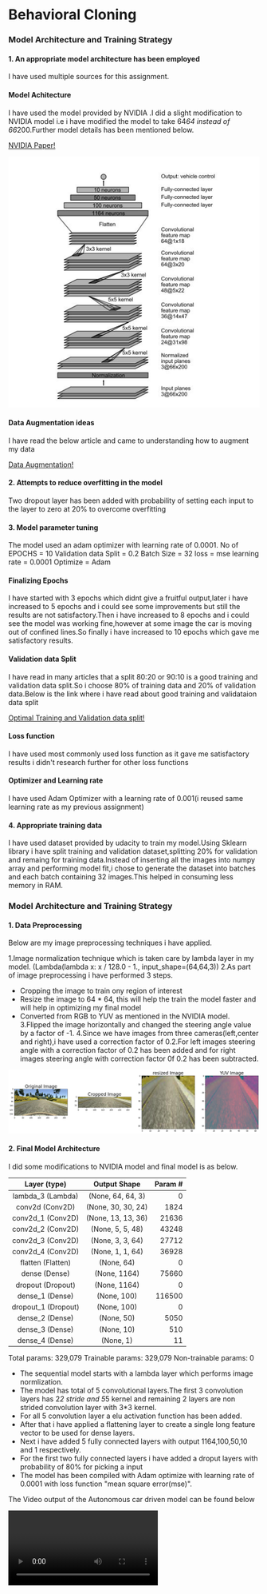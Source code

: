 # **Behavioral Cloning** 

### Model Architecture and Training Strategy

#### 1. An appropriate model architecture has been employed

I have used multiple sources for this assignment.

#### Model Achitecture
I have used the model provided by NVIDIA .I did a slight modification to NVIDIA model i.e i have modified the model to take 64*64 instead of 66*200.Further model details has been mentioned below.

[NVIDIA Paper!](https://images.nvidia.com/content/tegra/automotive/images/2016/solutions/pdf/end-to-end-dl-using-px.pdf)

![NVIDIA](./ExampleImages/NVIDIA.jpeg)

#### Data Augmentation ideas

I have read the below article and came to understanding how to augment my data

[Data Augmentation!](https://junshengfu.github.io/driving-behavioral-cloning/)

#### 2. Attempts to reduce overfitting in the model

Two dropout layer has been added with probability of setting each input to the layer to zero at 20% to overcome overfitting

#### 3. Model parameter tuning

The model used an adam optimizer with learning rate of 0.0001.
No of EPOCHS = 10
Validation data Split = 0.2
Batch Size = 32
loss = mse
learning rate = 0.0001
Optimize = Adam

#### Finalizing Epochs
I have started with 3 epochs which didnt give a fruitful output,later i have increased to 5 epochs and i could see some improvements but still the results are not satisfactory.Then i have increased to 8 epochs and i could see the model was working fine,however at some image the car is moving out of confined lines.So finally i have increased to 10 epochs which gave me satisfactory results.
#### Validation data Split
I have read in many articles that a split 80:20 or 90:10 is a good training and validation data split.So i choose 80% of training data and 20% of validation data.Below is the link where i have read about good training and validataion data split

[Optimal Training and Validation data split!](https://stackoverflow.com/questions/13610074/is-there-a-rule-of-thumb-for-how-to-divide-a-dataset-into-training-and-validatio)

#### Loss function
I have used most commonly used loss function as it gave me satisfactory results i didn't research further for other loss functions

#### Optimizer and Learning rate
I have used Adam Optimizer with a learning rate of 0.001(i reused same learning rate as my previous assignment)

#### 4. Appropriate training data

I have used dataset provided by udacity to train my model.Using Sklearn library i have split training and validation dataset,splitting 20% for validation and remaing for training data.Instead of inserting all the images into numpy array and performing model fit,i chose to generate the dataset into batches and each batch containing 32 images.This helped in consuming less memory in RAM.

### Model Architecture and Training Strategy

#### 1. Data Preprocessing
Below are my image preprocessing techniques i have applied.

1.Image normalization technique which is taken care by lambda layer in my model.
(Lambda(lambda x: x / 128.0 - 1., input_shape=(64,64,3))
2.As part of image preprocessing i have performed 3 steps. 
  * Cropping the image to train ony region of interest
  * Resize the image to 64 * 64, this will help the train the model faster and will help in optimizing my final model
  * Converted from RGB to YUV as mentioned in the NVIDIA model.
3.Flipped the image horizontally and changed the steering angle value by a factor of -1.
4.Since we have images from three cameras(left,center and right),i have used a correction factor of 0.2.For left images steering angle with a correction factor of 0.2 has been added and for right images steering angle with correction factor 0f 0.2 has been subtracted.

![preprocessed_image](./ExampleImages/preprocessed_image.png)

#### 2. Final Model Architecture

I did some modifications to NVIDIA model and final model is as below.

| Layer (type)        	|     Output Shape		|    Param #	|
|:---------------------:|:---------------------:|--------------:| 
| lambda_3 (Lambda)     | (None, 64, 64, 3) 	|   0     		|
| conv2d (Conv2D)      	| (None, 30, 30, 24)   	|   1824   		|
| conv2d_1 (Conv2D)		| (None, 13, 13, 36) 	|   21636  		|
| conv2d_2 (Conv2D)    	| (None, 5, 5, 48)    	|   43248  		|
| conv2d_3 (Conv2D)	    | (None, 3, 3, 64)		|   27712  		|
| conv2d_4 (Conv2D)		| (None, 1, 1, 64) 		|   36928  		|
| flatten (Flatten)		| (None, 64)           	|   0    		|
| dense (Dense)  	    | (None, 1164)       	|   75660  		|
| dropout (Dropout)		| (None, 1164)  		|   0     		|
| dense_1 (Dense) 		| (None, 100)			|   116500 		|
| dropout_1 (Dropout)	| (None, 100)			|   0     		|
| dense_2 (Dense)  		| (None, 50)			|   5050   		|
| dense_3 (Dense) 		| (None, 10)			|   510    		|
| dense_4 (Dense)		| (None, 1)				|   11    		|

Total params: 329,079
Trainable params: 329,079
Non-trainable params: 0


* The sequential model starts with a lambda layer which performs image normlization.
* The model has total of 5 convolutional layers.The first 3 convolution layers has 2*2 stride and 5*5 kernel and remaining 2 layers are non strided convolution layer with 3*3 kernel.
* For all 5 convolution layer a elu activation function has been added.
* After that i have applied a flattening layer to create a single long feature vector to be used for dense layers.
* Next i have added 5 fully connected layers with output 1164,100,50,10 and 1 respectively.
* For the first two fully connected layers i have added a droput layers with probability of 80% for picking a input
* The model has been compiled with Adam optimize with learning rate of 0.0001 with loss function "mean square error(mse)".

The Video output of the Autonomous car driven model can be found below

![Video](./Model_Outputs/sim12.mp4 "Behaviour Cloning Video Output")
